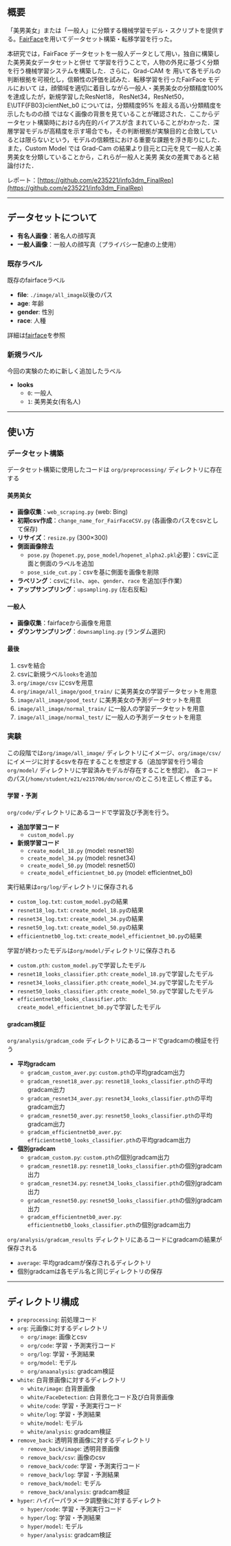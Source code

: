 ## 概要
「美男美女」または「一般人」に分類する機械学習モデル・スクリプトを提供する。[FairFace](https://github.com/joojs/fairface)を用いてデータセット構築・転移学習を行った。

本研究では，FairFace データセットを一般人データとして用い，独自に構築した美男美女データセットと併せ
て学習を行うことで，人物の外見に基づく分類を行う機械学習システムを構築した．さらに，Grad-CAM を
用いて各モデルの判断根拠を可視化し，信頼性の評価を試みた．転移学習を行ったFairFace モデルにおいて
は，顔領域を適切に着目しながら一般人・美男美女の分類精度100% を達成したが，新規学習したResNet18，
ResNet34，ResNet50，E\UTF{FB03}cientNet_b0 については，分類精度95% を超える高い分類精度を示したものの顔
ではなく画像の背景を見ていることが確認された．ここからデータセット構築時における内在的バイアスが含
まれていることがわかった．深層学習モデルが高精度を示す場合でも，その判断根拠が実験目的と合致してい
るとは限らないという，モデルの信頼性における重要な課題を浮き彫りにした．また，Custom Model では
Grad-Cam の結果より目元と口元を見て一般人と美男美女を分類していることから，これらが一般人と美男
美女の差異であると結論付けた．


レポート：[https://github.com/e235221/info3dm_FinalRep](https://github.com/e235221/info3dm_FinalRep)

---

## データセットについて

-   **有名人画像**：著名人の顔写真
-   **一般人画像**：一般人の顔写真（プライバシー配慮の上使用）

### 既存ラベル

既存のfairfaceラベル

-   **file**: `./image/all_image`以後のパス
-   **age**: 年齢
-   **gender**: 性別
-   **race**: 人種

詳細は[fairface](https://github.com/joojs/fairface)を参照

### 新規ラベル

今回の実験のために新しく追加したラベル

-   **looks**
    -   `0`: 一般人
    -   `1`: 美男美女(有名人)

---

## 使い方

### データセット構築

データセット構築に使用したコードは `org/preprocessing/` ディレクトリに存在する

#### 美男美女

-   **画像収集**：`web_scraping.py` (web: Bing)
-   **初期csv作成**：`change_name_for_FairFaceCSV.py` (各画像のパスをcsvとして保存)
-   **リサイズ**：`resize.py` (300×300)
-   **側面画像除去**
    -   `pose.py` (`hopenet.py`, `pose_model/hopenet_alpha2.pkl`必要)：csvに正面と側面のラベルを追加
    -   `pose_side_cut.py`：csvを基に側面を画像を削除
-   **ラベリング**：csvに`file`、`age`、`gender`、`race` を追加(手作業)
-   **アップサンプリング**：`upsampling.py` (左右反転)

#### 一般人

-   **画像収集**：fairfaceから画像を用意
-   **ダウンサンプリング**：`downsampling.py` (ランダム選択)

#### 最後

1.  csvを結合
2.  csvに新規ラベル`looks`を追加
3.  `org/image/csv` にcsvを用意
4.  `org/image/all_image/good_train/` に美男美女の学習データセットを用意
5.  `image/all_image/good_test/` に美男美女の予測データセットを用意
6.  `image/all_image/normal_train/` に一般人の学習データセットを用意
7.  `image/all_image/normal_test/` に一般人の予測データセットを用意

### 実験

この段階では`org/image/all_image/` ディレクトリにイメージ、`org/image/csv/` にイメージに対するcsvを存在することを想定する（追加学習を行う場合`org/model/` ディレクトリに学習済みモデルが存在することを想定）。
各コードのパス(`/home/student/e21/e215706/dm/sorce/`のところ)を正しく修正する。

#### 学習・予測

`org/code/`ディレクトリにあるコードで学習及び予測を行う。

-   **追加学習コード**
    -   `custom_model.py`
-   **新規学習コード**
    -   `create_model_18.py` (model: resnet18)
    -   `create_model_34.py` (model: resnet34)
    -   `create_model_50.py` (model: resnet50)
    -   `create_model_efficientnet_b0.py` (model: efficientnet_b0)

実行結果は`org/log/`ディレクトリに保存される

-   `custom_log.txt`: `custom_model.py`の結果
-   `resnet18_log.txt`: `create_model_18.py`の結果
-   `resnet34_log.txt`: `create_model_34.py`の結果
-   `resnet50_log.txt`: `create_model_50.py`の結果
-   `efficientnetb0_log.txt`: `create_model_efficientnet_b0.py`の結果

学習が終わったモデルは`org/model/`ディレクトリに保存される

-   `custom.pth`: `custom_model.py`で学習したモデル
-   `resnet18_looks_classifier.pth`: `create_model_18.py`で学習したモデル
-   `resnet34_looks_classifier.pth`: `create_model_34.py`で学習したモデル
-   `resnet50_looks_classifier.pth`: `create_model_50.py`で学習したモデル
-   `efficientnetb0_looks_classifier.pth`: `create_model_efficientnet_b0.py`で学習したモデル

#### gradcam検証

`org/analysis/gradcam_code` ディレクトリにあるコードでgradcamの検証を行う

-   **平均gradcam**
    -   `gradcam_custom_aver.py`: `custom.pth`の平均gradcam出力
    -   `gradcam_resnet18_aver.py`: `resnet18_looks_classifier.pth`の平均gradcam出力
    -   `gradcam_resnet34_aver.py`: `resnet34_looks_classifier.pth`の平均gradcam出力
    -   `gradcam_resnet50_aver.py`: `resnet50_looks_classifier.pth`の平均gradcam出力
    -   `gradcam_efficientnetb0_aver.py`: `efficientnetb0_looks_classifier.pth`の平均gradcam出力
-   **個別gradcam**
    -   `gradcam_custom.py`: `custom.pth`の個別gradcam出力
    -   `gradcam_resnet18.py`: `resnet18_looks_classifier.pth`の個別gradcam出力
    -   `gradcam_resnet34.py`: `resnet34_looks_classifier.pth`の個別gradcam出力
    -   `gradcam_resnet50.py`: `resnet50_looks_classifier.pth`の個別gradcam出力
    -   `gradcam_efficientnetb0_aver.py`: `efficientnetb0_looks_classifier.pth`の個別gradcam出力

`org/analysis/gradcam_results` ディレクトリにあるコードにgradcamの結果が保存される

-   `average`: 平均gradcamが保存されるディレクトリ
-   個別gradcamは各モデル名と同じディレクトリの保存

---

## ディレクトリ構成

-   `preprocessing`: 前処理コード
-   `org`: 元画像に対するディレクトリ
    -   `org/image`: 画像とcsv
    -   `org/code`: 学習・予測実行コード
    -   `org/log`: 学習・予測結果
    -   `org/model`: モデル
    -   `org/anaanalysis`: gradcam検証
-   `white`: 白背景画像に対するディレクトリ
    -   `white/image`: 白背景画像
    -   `white/FaceDetection`: 白背景化コード及び白背景画像
    -   `white/code`: 学習・予測実行コード
    -   `white/log`: 学習・予測結果
    -   `white/model`: モデル
    -   `white/analysis`: gradcam検証
-   `remove_back`: 透明背景画像に対するディレクトリ
    -   `remove_back/image`: 透明背景画像
    -   `remove_back/csv`: 画像のcsv
    -   `remove_back/code`: 学習・予測実行コード
    -   `remove_back/log`: 学習・予測結果
    -   `remove_back/model`: モデル
    -   `remove_back/analysis`: gradcam検証
-   `hyper`: ハイパーパラメータ調整後に対するディレクト
    -   `hyper/code`: 学習・予測実行コード
    -   `hyper/log`: 学習・予測結果
    -   `hyper/model`: モデル
    -   `hyper/analysis`: gradcam検証
